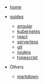 <!-- docs/_sidebar.md -->

<ul>
  <li><a href="https://jeanmgirard.github.io/docs" target="_self" rel="noopener">home</a></li>
</ul>

* [guides](/README.md)
  * [angular](/angular/README.md)
  * [kubernetes](/kubernetes/README.md)
  * [react](/react/README.md)
  * [serverless](/serverless/README.md)
  * [git](/git/README.md)
  * [nodejs](/nodejs/README.md)
  * [typescript](/typescript/README.md)

* Others
  * [markdown](/_others/guides-markdown.md)
